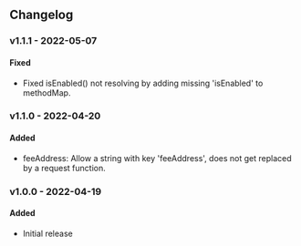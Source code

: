 ## Changelog

### v1.1.1 - 2022-05-07

#### Fixed

- Fixed isEnabled() not resolving by adding missing 'isEnabled' to methodMap.

### v1.1.0 - 2022-04-20

#### Added

- feeAddress: Allow a string with key 'feeAddress', does not get replaced by a request function.

### v1.0.0 - 2022-04-19

#### Added

- Initial release
